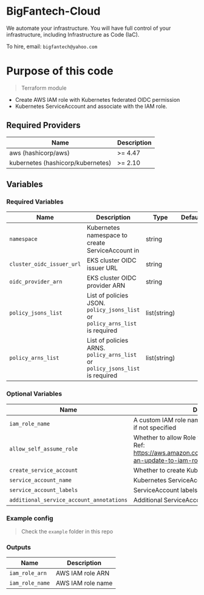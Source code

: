 # BigFantech-Cloud

We automate your infrastructure.
You will have full control of your infrastructure, including Infrastructure as Code (IaC).

To hire, email: `bigfantech@yahoo.com`

# Purpose of this code

> Terraform module

- Create AWS IAM role with Kubernetes federated OIDC permission
- Kubernetes ServiceAccount and associate with the IAM role.

## Required Providers

| Name                              | Description |
| --------------------------------- | ----------- |
| aws (hashicorp/aws)               | >= 4.47     |
| kubernetes (hashicorp/kubernetes) | >= 2.10     |

## Variables

### Required Variables

| Name                      | Description                                                                | Type | Default     |
| ------------------------- | ---------------------------------------------------------------------------- | -- | --|
| `namespace`               | Kubernetes namespace to create ServiceAccount in                            | string |  |
| `cluster_oidc_issuer_url` | EKS cluster OIDC issuer URL                                                 | string |  |
| `oidc_provider_arn`       | EKS cluster OIDC provider ARN                                                | string | |
| `policy_jsons_list`       | List of policies JSON. `policy_jsons_list` or `policy_arns_list` is required | list(string) | |
| `policy_arns_list`        | List of policies ARNS. `policy_arns_list` or `policy_jsons_list` is required | list(string) | |

### Optional Variables

| Name                                                                                               | Description                                                            | Type | Default    |
| -------------------------------------------------------------------------------------------------- | -------------------------------------------------------------------------- | -- | --- |
| `iam_role_name`                                                                                    | A custom IAM role name. A preset name will be used if not specified | string | null |
| `allow_self_assume_role`                                                                           | Whether to allow Role to self assume the role<br>Ref: https://aws.amazon.com/blogs/security/announcing-an-update-to-iam-role-trust-policy-behavior/ | bool |   false             |
| `create_service_account`                                                                            | Whether to create Kubernetes ServiceAccount or not | bool |   true                    |
| `service_account_name`    | Kubernetes ServiceAccount name                                               | string | null|
| `service_account_labels`                                                                           | ServiceAccount labels map                   | map(any) |         {}                        |
| `additional_service_account_annotations`                                                           | Additional ServiceAccount annotations                     | map(any) |         {}                  |

### Example config

> Check the `example` folder in this repo

### Outputs

| Name            | Description       |
| --------------- | ----------------- |
| `iam_role_arn`  | AWS IAM role ARN  |
| `iam_role_name` | AWS IAM role name |
